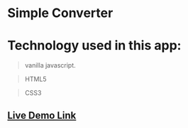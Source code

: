 # Simple Converter

# Technology used in this app:

  >vanilla javascript.
  
  >HTML5
  
  >CSS3
## [Live Demo Link](https://kanzariamine.github.io/Simple-Converter)
